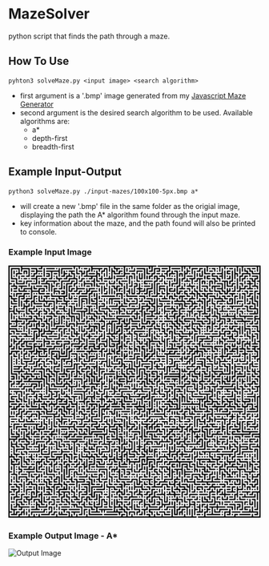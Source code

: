 # MazeSolver
python script that finds the path through a maze.

## How To Use
  ```shell
  pyhton3 solveMaze.py <input image> <search algorithm>
  ```
  - first argument is a '.bmp' image generated from my [Javascript Maze Generator](https://github.com/ReganLynch/Maze-Generator)
  - second argument is the desired search algorithm to be used. Available algorithms are:
    - a*
    - depth-first
    - breadth-first
  
  ## Example Input-Output
   ```shell
   python3 solveMaze.py ./input-mazes/100x100-5px.bmp a*
   ```
   - will create a new '.bmp' file in the same folder as the origial image, displaying the path the A* algorithm found through the input maze.
   - key information about the maze, and the path found will also be printed to console.
   
   ### Example Input Image
   ![Input Image](https://github.com/ReganLynch/Maze-Solver/blob/master/input-mazes/100x100-5px.bmp)
   
   ### Example Output Image - A*
   ![Output Image](https://github.com/ReganLynch/Maze-Solver/blob/master/input-mazes/100x100-5px_SOLVED-A*_.bmp)
